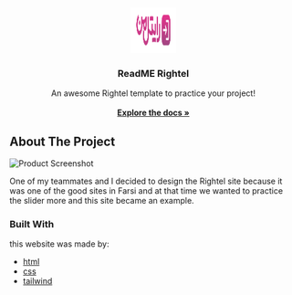  <br/>
<div align="center">
<a href="https://github.com/ShaanCoding/ReadME-Generator">
<img src="img/logo.svg" alt="Logo" width="80" height="80">
</a>
<h3 align="center">ReadME Rightel</h3>
<p align="center">
An awesome Rightel template to practice your project!
<br/>
<br/>
<a href="https://github.com/rmrady/rightel"><strong>Explore the docs »</strong></a>

  


</p>
</div>

 ## About The Project

![Product Screenshot](img/readme.png)

One of my teammates and I decided to design the Rightel site because it was one of the good sites in Farsi and at that time we wanted to practice the slider more and this site became an example.
 ### Built With

this website was made by:

- [html](https://html.com)
- [css](https://css.com)
- [tailwind](https://tailwind.com)
